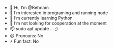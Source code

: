 - 👋 Hi, I’m @Behnam
- 👀 I’m interested in programing and running node 
- 🌱 I’m currently learning Python
- 💞️ I’m not looking for cooperation at the moment
- 📫 sudo apt update ... ;) 
- 😄 Pronouns: No
- ⚡ Fun fact: No

<!---
Behnam4g/Behnam4g is a ✨ special ✨ repository because its `README.md` (this file) appears on your GitHub profile.
You can click the Preview link to take a look at your changes.
--->

